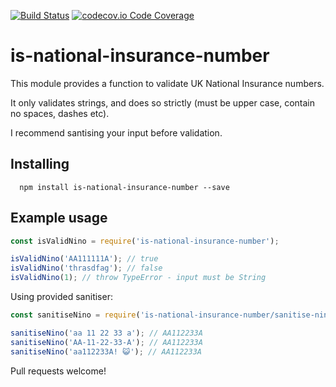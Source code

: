 [![Build Status](https://travis-ci.org/gunjam/is-national-insurance-number.png?branch=master)](https://travis-ci.org/gunjam/is-national-insurance-number)
[![codecov.io Code Coverage](https://img.shields.io/codecov/c/github/gunjam/is-national-insurance-number.svg?maxAge=2592000)](https://codecov.io/github/gunjam/is-national-insurance-number?branch=master)

# is-national-insurance-number

This module provides a function to validate UK National Insurance numbers.

It only validates strings, and does so strictly (must be upper case, contain no
spaces, dashes etc).

I recommend santising your input before validation.

## Installing
```
  npm install is-national-insurance-number --save
```

## Example usage
```javascript
const isValidNino = require('is-national-insurance-number');

isValidNino('AA111111A'); // true
isValidNino('thrasdfag'); // false
isValidNino(1); // throw TypeError - input must be String
```

Using provided sanitiser:
```javascript
const sanitiseNino = require('is-national-insurance-number/sanitise-nino');

sanitiseNino('aa 11 22 33 a'); // AA112233A
sanitiseNino('AA-11-22-33-A'); // AA112233A
sanitiseNino('aa112233A! 😺'); // AA112233A
```

Pull requests welcome!
